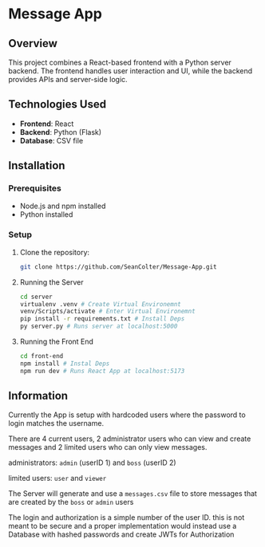 # Message App

## Overview
This project combines a React-based frontend with a Python server backend. The frontend handles user interaction and UI, while the backend provides APIs and server-side logic.

## Technologies Used
- **Frontend**: React
- **Backend**: Python (Flask)
- **Database**: CSV file

## Installation

### Prerequisites
- Node.js and npm installed
- Python installed

### Setup
1. Clone the repository:
   ```bash
   git clone https://github.com/SeanColter/Message-App.git
   ```

2. Running the Server
   ```bash
   cd server
   virtualenv .venv # Create Virtual Environemnt
   venv/Scripts/activate # Enter Virtual Environemnt
   pip install -r requirements.txt # Install Deps
   py server.py # Runs server at localhost:5000
   ```

3. Running the Front End
   ```bash
   cd front-end
   npm install # Instal Deps
   npm run dev # Runs React App at localhost:5173
   ```

## Information

Currently the App is setup with hardcoded users where the password to login matches the username.

There are 4 current users, 2 administrator users who can view and create messages and 2 limited users who can only view messages.

administrators: `admin` (userID 1) and `boss` (userID 2)

limited users: `user` and `viewer`

The Server will generate and use a `messages.csv` file to store messages that are created by the `boss` or `admin` users

The login and authorization is a simple number of the user ID. this is not meant to be secure and a proper implementation would instead use a Database with hashed passwords and create JWTs for Authorization
